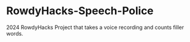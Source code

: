# RowdyHacks-Speech-Police
2024 RowdyHacks Project that takes a voice recording and counts filler words.
